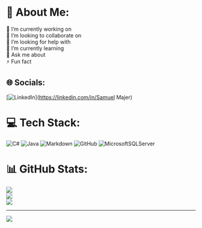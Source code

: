 # 💫 About Me:
🔭 I’m currently working on<br>👯 I’m looking to collaborate on<br>🤝 I’m looking for help with<br>🌱 I’m currently learning<br>💬 Ask me about<br>⚡ Fun fact


## 🌐 Socials:
[![LinkedIn](https://img.shields.io/badge/LinkedIn-%230077B5.svg?logo=linkedin&logoColor=white)](https://linkedin.com/in/Samuel Majer) 

# 💻 Tech Stack:
![C#](https://img.shields.io/badge/c%23-%23239120.svg?style=flat&logo=csharp&logoColor=white) ![Java](https://img.shields.io/badge/java-%23ED8B00.svg?style=flat&logo=openjdk&logoColor=white) ![Markdown](https://img.shields.io/badge/markdown-%23000000.svg?style=flat&logo=markdown&logoColor=white) ![GitHub](https://img.shields.io/badge/github-%23121011.svg?style=flat&logo=github&logoColor=white) ![MicrosoftSQLServer](https://img.shields.io/badge/Microsoft%20SQL%20Server-CC2927?style=flat&logo=microsoft%20sql%20server&logoColor=white)
# 📊 GitHub Stats:
![](https://github-readme-stats.vercel.app/api?username=Domysli-si&theme=apprentice&hide_border=true&include_all_commits=true&count_private=true)<br/>
![](https://github-readme-streak-stats.herokuapp.com/?user=Domysli-si&theme=apprentice&hide_border=true)<br/>
![](https://github-readme-stats.vercel.app/api/top-langs/?username=Domysli-si&theme=apprentice&hide_border=true&include_all_commits=true&count_private=true&layout=compact)

---
[![](https://visitcount.itsvg.in/api?id=Domysli-si&icon=5&color=12)](https://visitcount.itsvg.in)

<!-- Proudly created with GPRM ( https://gprm.itsvg.in ) -->

